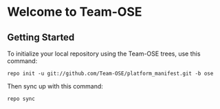 Welcome to Team-OSE
===================


Getting Started
---------------


To initialize your local repository using the Team-OSE trees, use this command:


	repo init -u git://github.com/Team-OSE/platform_manifest.git -b ose


Then sync up with this command:

	repo sync
